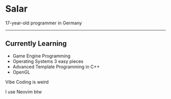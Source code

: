 # Salar

17-year-old programmer in Germany  

---

## Currently Learning
- Game Engine Programming
- Operating Systems 3 easy pieces
- Advanced Template Programming in C++
- OpenGL

Vibe Coding is weird <br>

I use Neovim btw
